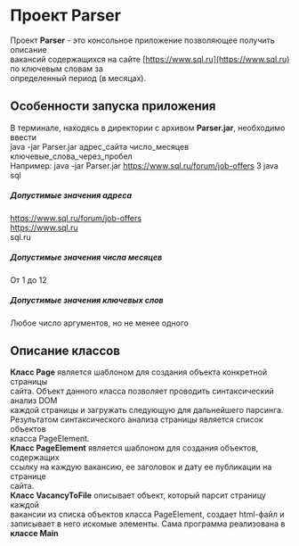 # Проект Parser
Проект **Parser** - это консольное приложение позволяющее получить описание <br/> 
вакансий содержащихся на сайте [https://www.sql.ru](https://www.sql.ru) по ключевым словам за<br/>
определенный период (в месяцах).
## Особенности запуска приложения
В терминале, находясь в директории с архивом **Parser.jar**, необходимо ввести <br/>
java -jar Parser.jar адрес_сайта число_месяцев ключевые_слова_через_пробел <br/>
Например: java -jar Parser.jar https://www.sql.ru/forum/job-offers 3 java sql
##### Допустимые значения адреса
https://www.sql.ru/forum/job-offers <br/>
https://www.sql.ru <br/>
sql.ru <br/>
##### Допустимые значения числа месяцев
От 1 до 12 <br/>
##### Допустимые значения ключевых слов
Любое число аргументов, но не менее одного
## Описание классов
**Класс Page** является шаблоном для создания объекта конкретной страницы <br/>
сайта. Объект данного класса позволяет проводить синтаксический анализ DOM <br/>
каждой страницы и загружать следующую для дальнейшего парсинга. <br/>
Результатом синтаксического анализа страницы является список объектов <br/>
класса PageElement. <br/>
**Класс PageElement** является шаблоном для создания объектов, содержащих <br/>
ссылку на каждую вакансию, ее заголовок и дату ее публикации на странице <br/>
сайта. <br/>
**Класс VacancyToFile** описывает объект, который парсит страницу каждой <br/>
вакансии из списка объектов класса PageElement, создает html-файл и <br/>
записывает в него искомые элементы.
Сама программа реализована в **классе Main**